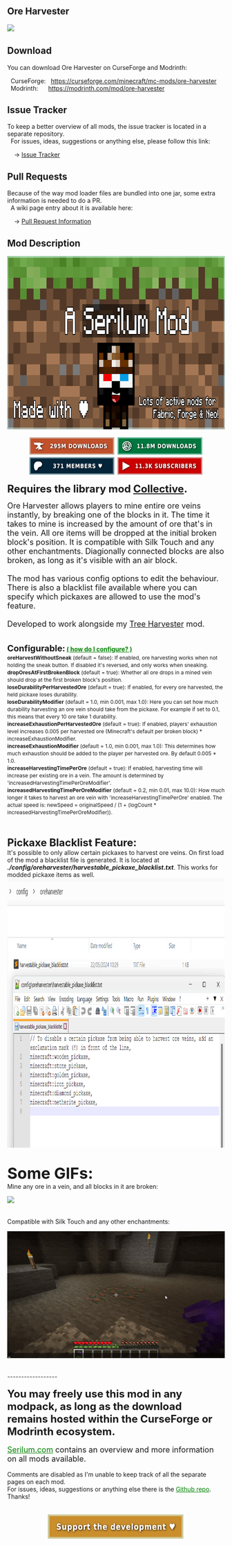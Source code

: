 <h2>Ore Harvester</h2>
<p><a href="https://github.com/Serilum/Ore-Harvester"><img src="https://serilum.com/assets/data/logo/ore-harvester.png"></a></p><h2>Download</h2>
<p>You can download Ore Harvester on CurseForge and Modrinth:</p><p>&nbsp;&nbsp;CurseForge: &nbsp;&nbsp;<a href="https://curseforge.com/minecraft/mc-mods/ore-harvester">https://curseforge.com/minecraft/mc-mods/ore-harvester</a><br>&nbsp;&nbsp;Modrinth: &nbsp;&nbsp;&nbsp;&nbsp;&nbsp;<a href="https://modrinth.com/mod/ore-harvester">https://modrinth.com/mod/ore-harvester</a></p>
<h2>Issue Tracker</h2>
<p>To keep a better overview of all mods, the issue tracker is located in a separate repository.<br>&nbsp;&nbsp;For issues, ideas, suggestions or anything else, please follow this link:</p>
<p>&nbsp;&nbsp;&nbsp;&nbsp;-> <a href="https://serilum.com/url/issue-tracker">Issue Tracker</a></p>
<h2>Pull Requests</h2>
<p>Because of the way mod loader files are bundled into one jar, some extra information is needed to do a PR.<br>&nbsp;&nbsp;A wiki page entry about it is available here:</p>
<p>&nbsp;&nbsp;&nbsp;&nbsp;-> <a href="https://serilum.com/url/pull-requests">Pull Request Information</a></p>
<h2>Mod Description</h2>
<p style="text-align: center;"><a href="https://serilum.com/"><img src="https://github.com/Serilum/.cdn/raw/main/description/header/header.png" alt="" width="838" height="400" /></a></p>
<p style="text-align: center;"><a href="https://curseforge.com/members/serilum/projects" target="_blank" rel="noopener noreferrer"><img src="https://raw.githubusercontent.com/Serilum/.data-workflow/main/badges/svg/curseforge.svg" width="200" /></a> <a href="https://modrinth.com/user/Serilum" target="_blank" rel="noopener noreferrer"><img src="https://raw.githubusercontent.com/Serilum/.data-workflow/main/badges/svg/modrinth.svg" width="200" /></a> <a href="https://patreon.com/serilum" target="_blank" rel="noopener noreferrer"><img src="https://raw.githubusercontent.com/Serilum/.data-workflow/main/badges/svg/patreon.svg" width="200" /></a> <a href="https://youtube.com/@serilum" target="_blank" rel="noopener noreferrer"><img src="https://raw.githubusercontent.com/Serilum/.data-workflow/main/badges/svg/youtube.svg" width="200" /></a></p>
<p><strong><span style="font-size: 24px;">Requires the library mod&nbsp;<a style="font-size: 24px;" href="https://curseforge.com/minecraft/mc-mods/collective" target="_blank" rel="noopener noreferrer">Collective</a>.<br /></span></strong></p>
<p><span style="font-size: 18px;">Ore Harvester allows players to mine entire ore veins instantly, by breaking one of the blocks in it. The time it takes to mine is increased by the amount of ore that's in the vein. All ore items will be dropped at the initial broken block's position. It is compatible with Silk Touch and any other enchantments. Diagionally connected blocks are also broken, as long as it's visible with an air block.<br /><br />The mod has various config options to edit the behaviour. There is also a blacklist file available where you can specify which pickaxes are allowed to use the mod's feature.<br /><br />Developed to work alongside my <a style="font-size: 18px;" href="https://curseforge.com/minecraft/mc-mods/tree-harvester" target="_blank" rel="noopener noreferrer">Tree Harvester</a> mod.<br /></span><br /><br /><strong><span style="font-size: 20px;">Configurable:</span> <span style="color: #008000; font-size: 14px;"><a style="color: #008000;" title="how" href="https://github.com/Serilum/.information/wiki/how-to-configure-mods" target="_blank" rel="noopener noreferrer">(&nbsp;how do I configure?&nbsp;)</a></span><br /></strong><span style="font-size: 12px;"><strong>oreHarvestWithoutSneak</strong>&nbsp;(default = false): If enabled, ore harvesting works when not holding the sneak button. If disabled it's reversed, and only works when sneaking.</span><br /><span style="font-size: 12px;"><strong>dropOresAtFirstBrokenBlock</strong>&nbsp;(default = true): Whether all ore drops in a mined vein should drop at the first broken block's position.</span><br /><span style="font-size: 12px;"><strong>loseDurabilityPerHarvestedOre</strong>&nbsp;(default = true): If enabled, for every ore harvested, the held pickaxe loses durability.</span><br /><span style="font-size: 12px;"><strong>loseDurabilityModifier</strong>&nbsp;(default = 1.0, min 0.001, max 1.0): Here you can set how much durability harvesting an ore vein should take from the pickaxe. For example if set to 0.1, this means that every 10 ore take 1 durability.</span><br /><span style="font-size: 12px;"><strong>increaseExhaustionPerHarvestedOre</strong>&nbsp;(default = true): If enabled, players' exhaustion level increases 0.005 per harvested ore (Minecraft's default per broken block) * increaseExhaustionModifier.</span><br /><span style="font-size: 12px;"><strong>increaseExhaustionModifier</strong>&nbsp;(default = 1.0, min 0.001, max 1.0): This determines how much exhaustion should be added to the player per harvested ore. By default 0.005 * 1.0.</span><br /><span style="font-size: 12px;"><strong>increaseHarvestingTimePerOre</strong>&nbsp;(default = true): If enabled, harvesting time will increase per existing ore in a vein. The amount is determined by 'increasedHarvestingTimePerOreModifier'.</span><br /><span style="font-size: 12px;"><strong>increasedHarvestingTimePerOreModifier</strong>&nbsp;(default = 0.2, min 0.01, max 10.0): How much longer it takes to harvest an ore vein with 'increaseHarvestingTimePerOre' enabled. The actual speed is: newSpeed = originalSpeed / (1 + (logCount * increasedHarvestingTimePerOreModifier)).</span><br /><br /></p>
<p><br /><span style="font-size: 24px;"><strong>Pickaxe Blacklist Feature:</strong></span><br />It's possible to only allow certain pickaxes to harvest ore veins. On first load of the mod a blacklist file is generated. It is located at <strong><em>./config/oreharvester/harvestable_pickaxe_blacklist.txt</em></strong>. This works for modded pickaxe items as well.<br /><img src="https://github.com/Serilum/.cdn/raw/main/projects/ore-harvester/a.png" width="994" height="622" /><br /><br /><br /><span style="font-size: 36px;"><strong>Some GIFs:</strong></span><br /><span style="font-size: 14px;">Mine any ore in a vein, and all blocks in it are broken:</span></p>
<div class="spoiler">
<p><img src="https://github.com/Serilum/.cdn/raw/main/projects/ore-harvester/b.gif" /></p>
</div>
<p>&nbsp;<br /><span style="font-size: 14px;">Compatible with Silk Touch and any other enchantments:</span></p>
<div class="spoiler">
<p><img src="https://github.com/Serilum/.cdn/raw/main/projects/ore-harvester/c.gif" /></p>
</div>
<p>&nbsp;<br />------------------<br /><br /><span style="font-size: 24px;"><strong>You may freely use this mod in any modpack, as long as the download remains hosted within the CurseForge or Modrinth ecosystem.</strong></span><br /><br /><span style="font-size: 18px;"><a style="font-size: 18px; color: #008000;" href="https://serilum.com/" target="_blank" rel="noopener noreferrer">Serilum.com</a> contains an overview and more information on all mods available.</span><br /><br /><span style="font-size: 14px;">Comments are disabled as I'm unable to keep track of all the separate pages on each mod.</span><span style="font-size: 14px;"><br />For issues, ideas, suggestions or anything else there is the&nbsp;<a style="font-size: 14px; color: #008000;" href="https://github.com/Serilum/.issue-tracker" target="_blank" rel="noopener noreferrer">Github repo</a>. Thanks!</span><span style="font-size: 6px;"><br /><br /></span></p>
<p style="text-align: center;"><a href="https://serilum.com/donate" target="_blank" rel="noopener noreferrer"><img src="https://github.com/Serilum/.cdn/raw/main/description/projects/support.svg" alt="" width="320" /></a></p>